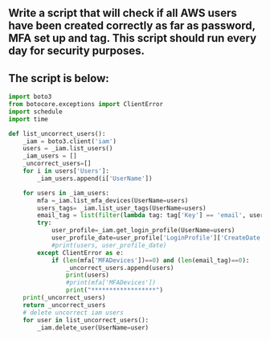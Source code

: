 ## Write a script that will check if all AWS users have been created correctly as far as password, MFA set up and tag. This script should run every day for security purposes.

## The script is below:

``` python
import boto3
from botocore.exceptions import ClientError
import schedule
import time

def list_uncorrect_users():
    _iam = boto3.client('iam')
    users = _iam.list_users()
    _iam_users = []
    _uncorrect_users=[]
    for i in users['Users']:
        _iam_users.append(i['UserName'])

    for users in _iam_users:
        mfa =_iam.list_mfa_devices(UserName=users)
        users_tags= _iam.list_user_tags(UserName=users)
        email_tag = list(filter(lambda tag: tag['Key'] == 'email', users_tags['Tags']))
        try:
            user_profile=_iam.get_login_profile(UserName=users)
            user_profile_date=user_profile['LoginProfile']['CreateDate']
            #print(users, user_profile_date)
        except ClientError as e:
            if (len(mfa['MFADevices'])==0) and (len(email_tag)==0):
                _uncorrect_users.append(users)
                print(users)
                #print(mfa['MFADevices'])
                print("******************")
    print(_uncorrect_users)
    return _uncorrect_users
    # delete uncorrect iam users
    for user in list_uncorrect_users():
        _iam.delete_user(UserName=user)
